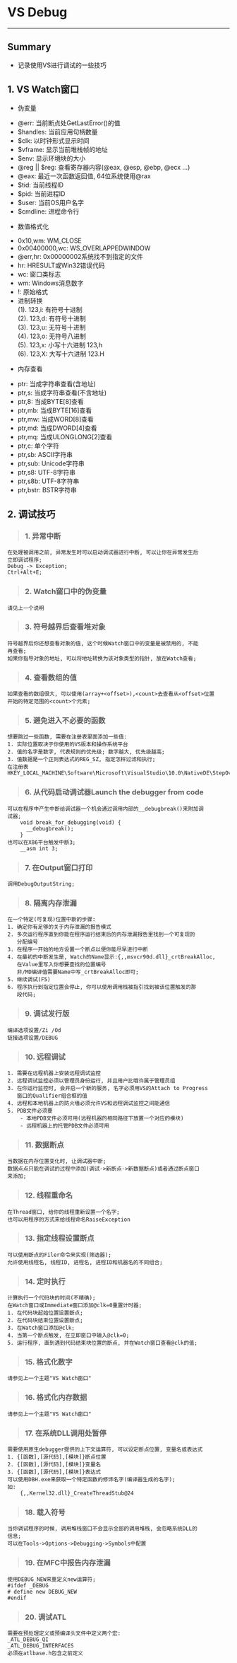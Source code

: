 # **VS Debug**
***



## **Summary**
 * 记录使用VS进行调试的一些技巧



## **1. VS Watch窗口**
 * 伪变量
  - @err:           当前断点处GetLastError()的值
  - $handles:       当前应用句柄数量
  - $clk:           以时钟形式显示时间
  - $vframe:        显示当前堆栈帧的地址
  - $env:           显示环境块的大小
  - @reg || $reg:   查看寄存器内容(@eax, @esp, @ebp, @ecx ...)
  - @eax:           最近一次函数返回值, 64位系统使用@rax
  - $tid:           当前线程ID
  - $pid:           当前进程ID
  - $user:          当前OS用户名字
  - $cmdline:       进程命令行
 * 数值格式化
  - 0x10,wm:        WM_CLOSE
  - 0x00400000,wc:  WS_OVERLAPPEDWINDOW
  - @err,hr:        0x00000002系统找不到指定的文件
  - hr:             HRESULT或Win32错误代码
  - wc:             窗口类标志
  - wm:             Windows消息数字
  - !:              原始格式
  - 进制转换  
        (1). 123,i:   有符号十进制  
        (2). 123,d:   有符号十进制  
        (3). 123,u:   无符号十进制  
        (4). 123,o:   无符号八进制  
        (5). 123,x:   小写十六进制 123,h  
        (6). 123,X:   大写十六进制 123.H  
 * 内存查看
  - ptr:            当成字符串查看(含地址)
  - ptr,s:          当成字符串查看(不含地址)
  - ptr,8:          当成BYTE[8]查看 
  - ptr,mb:         当成BYTE[16]查看 
  - ptr,mw:         当成WORD[8]查看 
  - ptr,md:         当成DWORD[4]查看 
  - ptr,mq:         当成ULONGLONG[2]查看 
  - ptr,c:          单个字符
  - ptr,sb:         ASCII字符串
  - ptr,sub:        Unicode字符串
  - ptr,s8:         UTF-8字符串
  - ptr,s8b:        UTF-8字符串 
  - ptr,bstr:       BSTR字符串 



## **2. 调试技巧**
> ### **1. 异常中断**
    在处理被调用之前, 异常发生时可以启动调试器进行中断, 可以让你在异常发生后
    立即调试程序; 
    Debug -> Exception;
    Ctrl+Alt+E;
> ### **2. Watch窗口中的伪变量**
    请见上一个说明
> ### **3. 符号越界后查看堆对象**
    符号越界后你还想查看对象的值, 这个时候Watch窗口中的变量是被禁用的, 不能
    再查看;
    如果你指导对象的地址, 可以将地址转换为该对象类型的指针, 放在Watch查看;
> ### **4. 查看数组的值**
    如果查看的数组很大, 可以使用(array+<offset>),<count>去查看从<offset>位置
    开始的特定范围的<count>个元素;
> ### **5. 避免进入不必要的函数**
    想要跳过一些函数, 需要在注册表里面添加一些值:
    1. 实际位置取决于你使用的VS版本和操作系统平台
    2. 值的名字是数字, 代表规则的优先级; 数字越大, 优先级越高;
    3. 值数据是一个正则表达式的REG_SZ, 指定怎样过滤和执行;
    在注册表HKEY_LOCAL_MACHINE\Software\Microsoft\VisualStudio\10.0\NativeDE\StepOver
> ### **6. 从代码启动调试器Launch the debugger from code**
    可以在程序中产生中断给调试器一个机会通过调用内部的__debugbreak()来附加调
    试器;
        void break_for_debugging(void) {
          __debugbreak();
        }
    也可以在X86平台触发中断3;
        __asm int 3;
> ### **7. 在Output窗口打印**
    调用DebugOutputString;
> ### **8. 隔离内存泄漏**
    在一个特定(可复现)位置中断的步骤:
    1. 确定你有足够的关于内存泄漏的报告模式
    2. 多次运行程序直到你能在程序运行结束后的内存泄漏报告里找到一个可复现的
       分配编号
    3. 在程序一开始的地方设置一个断点以便你能尽早进行中断
    4. 在最初的中断发生是, Watch的Name显示:{,,msvcr90d.dll}_crtBreakAlloc, 
       在Value里写入你想要查找的位置编号
       非/MD编译值需要Name中写_crtBreakAlloc即可;
    5. 继续调试(F5)
    6. 程序执行到指定位置会停止, 你可以使用调用栈被指引找到被该位置触发的那
       段代码;
> ### **9. 调试发行版**
    编译选项设置/Zi /Od
    链接选项设置/DEBUG 
> ### **10. 远程调试**
    1. 需要在远程机器上安装远程调试监控
    2. 远程调试监控必须以管理员身份运行, 并且用户比哦许属于管理员组
    3. 在你运行监控时, 会开启一个新的服务, 名字必须用VS的Attach to Progress
       窗口的Qualifier组合框的值
    4. 远程和本地机器上的防火墙必须允许VS和远程调试监控之间能通信
    5. PDB文件必须要
        - 本地PDB文件必须可用(远程机器的相同路径下放置一个对应的模块)
        - 远程机器上的托管PDB文件必须可用
> ### **11. 数据断点**
    当数据在内存位置变化时, 让调试器中断;
    数据点点只能在调试的过程中添加(调试->新断点->新数据断点)或者通过断点窗口
    来添加;
> ### **12. 线程重命名**
    在Thread窗口, 给你的线程重新设置一个名字;
    也可以用程序的方式来给线程命名RaiseException
> ### **13. 指定线程设置断点**
    可以使用断点的Filer命令来实现(筛选器);
    允许使用线程名, 线程ID, 进程名, 进程ID和机器名的不同组合;
> ### **14. 定时执行**
    计算执行一个代码块的时间(不精确);
    在Watch窗口或Immediate窗口添加@clk=0重置计时器;
    1. 在代码块起始位置设置断点;
    2. 在代码块结束位置设置断点;
    3. 在Watch窗口添加@clk;
    4. 当第一个断点触发, 在立即窗口中输入@clk=0;
    5. 运行程序, 直到遇到代码结束块位置的断点, 并在Watch窗口查看@clk的值;
> ### **15. 格式化数字**
    请参见上一个主题"VS Watch窗口"
> ### **16. 格式化内存数据**
    请参见上一个主题"VS Watch窗口"
> ### **17. 在系统DLL调用处暂停**
    需要使用原生debugger提供的上下文运算符, 可以设定断点位置, 变量名或表达式
    1. {[函数],[源代码],[模块]}断点位置
    2. {[函数],[源代码],[模块]}变量名
    3. {[函数],[源代码],[模块]}表达式
    可以使用DBH.exe来获取一个特定函数的修饰名字(编译器生成的名字);
    如:
        {,,Kernel32.dll}_CreateThreadStub@24 
> ### **18. 载入符号**
    当你调试程序的时候, 调用堆栈窗口不会显示全部的调用堆栈, 会忽略系统DLL的
    信息;
    可以在Tools->Options->Debugging->Symbols中配置
> ### **19. 在MFC中报告内存泄漏**
    使用DEBUG_NEW来重定义new运算符;
    #ifdef _DEBUG
    # define new DEBUG_NEW
    #endif
> ### **20. 调试ATL**
    需要在预处理定义或预编译头文件中定义两个宏:
    _ATL_DEBUG_QI
    _ATL_DEBUG_INTERFACES
    必须在atlbase.h包含之前定义
